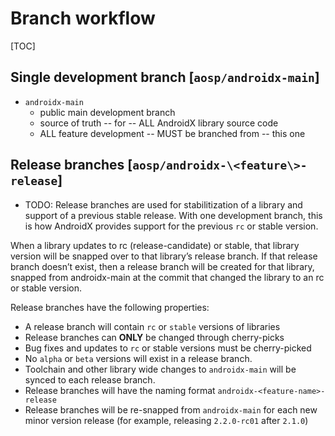 # Branch workflow

[TOC]

## Single development branch [`aosp/androidx-main`]

* `androidx-main`
  * public main development branch
  * source of truth -- for -- ALL AndroidX library source code
  * ALL feature development -- MUST be branched from -- this one

## Release branches [`aosp/androidx-\<feature\>-release`]
* TODO:
Release branches are used for stabilitization of a library and support of a
previous stable release. With one development branch, this is how AndroidX
provides support for the previous `rc` or stable version.

When a library updates to rc (release-candidate) or stable, that library version
will be snapped over to that library’s release branch. If that release branch
doesn’t exist, then a release branch will be created for that library, snapped
from androidx-main at the commit that changed the library to an rc or stable
version.

Release branches have the following properties:

*   A release branch will contain `rc` or `stable` versions of libraries
*   Release branches can **ONLY** be changed through cherry-picks
*   Bug fixes and updates to `rc` or stable versions must be cherry-picked
*   No `alpha` or `beta` versions will exist in a release branch.
*   Toolchain and other library wide changes to `androidx-main` will be synced
    to each release branch.
*   Release branches will have the naming format
    `androidx-<feature-name>-release`
*   Release branches will be re-snapped from `androidx-main` for each new minor
    version release (for example, releasing `2.2.0-rc01` after `2.1.0`)

